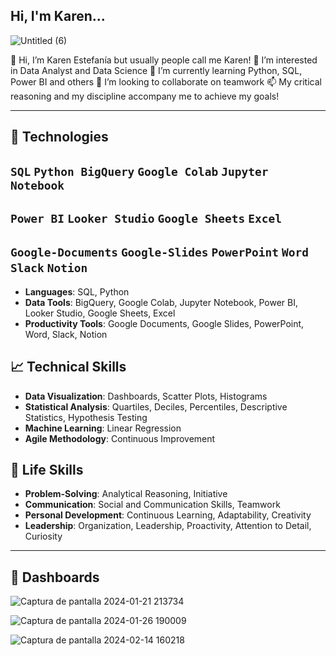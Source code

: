 ## Hi, I'm Karen...


![Untitled (6)](https://github.com/Karen-Aguilar/Karen-Aguilar/assets/151496907/40f5d922-25be-4bee-be8d-005e09ded809)


👋 Hi, I’m Karen Estefanía but usually people call me Karen!
👀 I’m interested in Data Analyst and Data Science
🌱 I’m currently learning Python, SQL, Power BI and others
💞️ I’m looking to collaborate on teamwork
📫 My critical reasoning and my discipline accompany me to achieve my goals!

---

## 🚀 Technologies
## `SQL` `Python BigQuery` `Google Colab` `Jupyter Notebook` 
## `Power BI` `Looker Studio` `Google Sheets` `Excel` 
## `Google-Documents` `Google-Slides` `PowerPoint` `Word` `Slack` `Notion`

- **Languages**: SQL, Python
- **Data Tools**: BigQuery, Google Colab, Jupyter Notebook, Power BI, Looker Studio, Google Sheets, Excel
- **Productivity Tools**: Google Documents, Google Slides, PowerPoint, Word, Slack, Notion

## 📈 Technical Skills

- **Data Visualization**: Dashboards, Scatter Plots, Histograms
- **Statistical Analysis**: Quartiles, Deciles, Percentiles, Descriptive Statistics, Hypothesis Testing
- **Machine Learning**: Linear Regression
- **Agile Methodology**: Continuous Improvement

## 🌟 Life Skills

- **Problem-Solving**: Analytical Reasoning, Initiative
- **Communication**: Social and Communication Skills, Teamwork
- **Personal Development**: Continuous Learning, Adaptability, Creativity
- **Leadership**: Organization, Leadership, Proactivity, Attention to Detail, Curiosity


---
## 🌱 Dashboards

![Captura de pantalla 2024-01-21 213734](https://github.com/Karen-Aguilar/Karen-Aguilar/assets/151496907/631243dc-3cd1-4ce0-ab14-1eb4eb3ee3ad)


![Captura de pantalla 2024-01-26 190009](https://github.com/Karen-Aguilar/Karen-Aguilar/assets/151496907/0151d85a-800f-4281-a21a-ec462f30e7b8)

![Captura de pantalla 2024-02-14 160218](https://github.com/Karen-Aguilar/Karen-Aguilar/assets/151496907/fea36747-780f-4d0d-acc6-6bd2a5ba6c2b)

